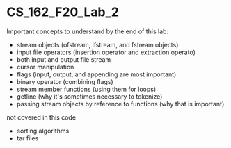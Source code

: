# CS_162_F20_Lab_2

Important concepts to understand by the end of this lab:

- stream objects (ofstream, ifstream, and fstream objects)
- input file operators (insertion operator and extraction operato)
- both input and output file stream
- cursor manipulation
- flags (input, output, and appending are most important)
- binary operator (combining flags)
- stream member functions (using them for loops)
- getline (why it's sometimes necessary to tokenize)
- passing stream objects by reference to functions (why that is important)

not covered in this code
- sorting algorithms
- tar files
